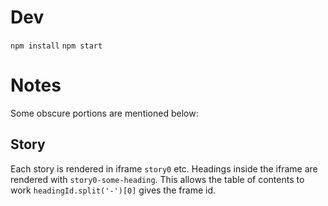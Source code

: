 # Dev

`npm install`
`npm start`

# Notes 

Some obscure portions are mentioned below: 

## Story
Each story is rendered in iframe `story0` etc. Headings inside the iframe are rendered with `story0-some-heading`. This allows the table of contents to work `headingId.split('-')[0]` gives the frame id. 